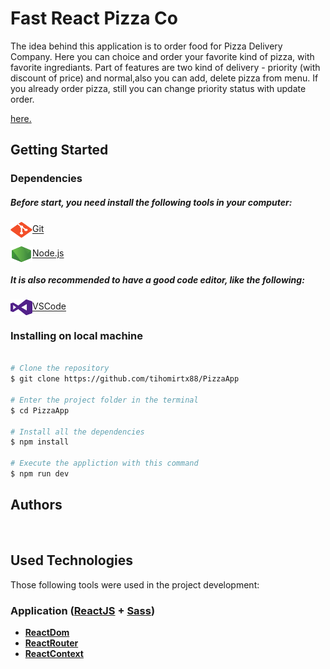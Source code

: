 # Fast React Pizza Co

The idea behind this application is to order food for Pizza Delivery Company. Here you can choice and order your favorite kind of pizza,
with favorite ingrediants. Part of features are two kind of delivery - priority (with discount of price) and normal,also 
you can add, delete pizza from menu. If you already order pizza, still you can change priority status with update order.

[here.](https://github.com/tihomirtx88/PizzaApp)

## Getting Started

### Dependencies

##### Before start, you need install the following tools in your computer:

<img align="center" alt="GIT" height="25" width="35" src="https://raw.githubusercontent.com/devicons/devicon/master/icons/git/git-original.svg" style="max-width:100%;">[Git](https://git-scm.com)</img>

<img align="center" alt="NodeJS" height="25" width="35" src="https://raw.githubusercontent.com/devicons/devicon/master/icons/nodejs/nodejs-original.svg" style="max-width:100%;">[Node.js](https://nodejs.org/en/)</img>

##### It is also recommended to have a good code editor, like the following:

<img align="center" alt="VisualStudioCode" height="25" width="35" src="https://raw.githubusercontent.com/devicons/devicon/master/icons/visualstudio/visualstudio-plain.svg" style="max-width:100%;">[VSCode](https://code.visualstudio.com/)</img>

### Installing on local machine

```bash

# Clone the repository
$ git clone https://github.com/tihomirtx88/PizzaApp

# Enter the project folder in the terminal
$ cd PizzaApp

# Install all the dependencies
$ npm install

# Execute the appliction with this command
$ npm run dev

```

## Authors

<a href="https://github.com/tihomirtx88">
 <img style="border-radius: 50%;" src="https://avatars.githubusercontent.com/u/88166066?v=4" width="100px;" alt=""/>
</a>

## Used Technologies

Those following tools were used in the project development:

### **Application** ([ReactJS](https://reactjs.org/) + [Sass](https://tailwindcss.com/))

-   **[ReactDom](https://react-redux.js.org/)**
-   **[ReactRouter](https://reactrouter.com/en/main)**
-   **[ReactContext](https://reactjs.org/docs/context.html)**